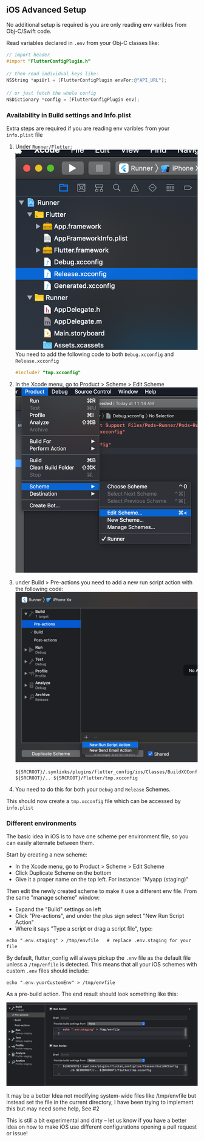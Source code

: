 ## iOS Advanced Setup

No additional setup is required is you are only reading env varibles from Obj-C/Swift code.

Read variables declared in `.env` from your Obj-C classes like:

```objective-c
// import header
#import "FlutterConfigPlugin.h"

// then read individual keys like:
NSString *apiUrl = [FlutterConfigPlugin envFor:@"API_URL"];

// or just fetch the whole config
NSDictionary *config = [FlutterConfigPlugin env];
```

### Availability in Build settings and Info.plist

Extra steps are required if you are reading env varibles from your `info.plist` file

1. Under `Runner/Flutter`:
   ![img](./pic1.png)
   You need to add the following code to both `Debug.xcconfig` and `Release.xcconfig`

   ```objective-c
   #include? "tmp.xcconfig"
   ```

2. In the Xcode menu, go to Product > Scheme > Edit Scheme
   ![img](./pic2.png)

3. under Build > Pre-actions you need to add a new run script action with the following code:
   ![img](./pic3.png)

   ```
   ${SRCROOT}/.symlinks/plugins/flutter_config/ios/Classes/BuildXCConfig.rb ${SRCROOT}/.. ${SRCROOT}/Flutter/tmp.xcconfig
   ```

4. You need to do this for both your `Debug` and `Release` Schemes.

This should now create a `tmp.xcconfig` file which can be accessed by `info.plist`

### Different environments

The basic idea in iOS is to have one scheme per environment file, so you can easily alternate between them.

Start by creating a new scheme:

- In the Xcode menu, go to Product > Scheme > Edit Scheme
- Click Duplicate Scheme on the bottom
- Give it a proper name on the top left. For instance: "Myapp (staging)"

Then edit the newly created scheme to make it use a different env file. From the same "manage scheme" window:

- Expand the "Build" settings on left
- Click "Pre-actions", and under the plus sign select "New Run Script Action"
- Where it says "Type a script or drag a script file", type:

```
echo ".env.staging" > /tmp/envfile   # replace .env.staging for your file
```

By default, flutter_config will always pickup the `.env` file as the default file unless a
`/tmp/enfile` is detected. This means that all your iOS schemes with custom `.env` files should include:

```
echo ".env.yuorCustomEnv" > /tmp/envfile
```

As a pre-build action. The end result should look something like this:

![img](./pic4.png)

It may be a better Idea not modifying system-wide files like /tmp/envfile
but instead set the file in the current directory, I have been trying to implement this but may need some help, See #2

This is still a bit experimental and dirty – let us know if you have a better idea on how to make iOS use different configurations opening a pull request or issue!
